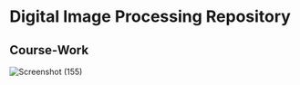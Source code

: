 # Digital Image Processing Repository

## Course-Work

![Screenshot (155)](https://github.com/user-attachments/assets/016e487b-1485-475b-a219-9ed44e1e5cf8)
